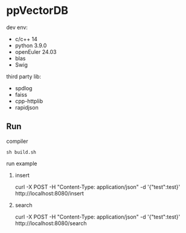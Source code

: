 
# ppVectorDB

  

dev env:
- c/c++ 14
- python 3.9.0
- openEuler 24.03
- blas
- Swig

  
  

third party lib:
- spdlog
- faiss
- cpp-httplib
- rapidjson

  

## Run

compiler

    sh build.sh

run example

 1. insert
	

    curl -X POST -H "Content-Type: application/json" -d '{"test":test}' http://localhost:8080/insert

 2. search
 

    curl -X POST -H "Content-Type: application/json" -d '{"test":test}' http://localhost:8080/search
